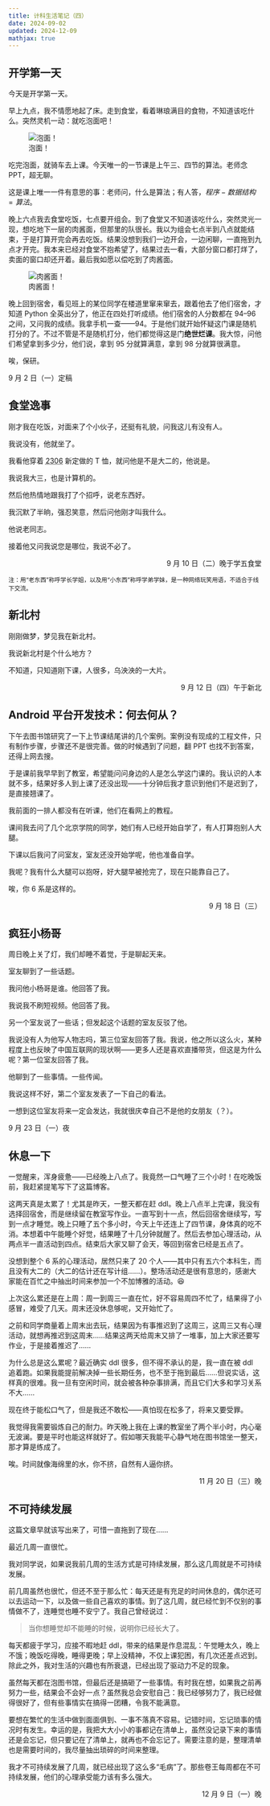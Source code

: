 ```yaml
---
title: 计科生活笔记（四）
date: 2024-09-02
updated: 2024-12-09
mathjax: true
---
```

## 开学第一天
今天是开学第一天。

早上九点，我不情愿地起了床。走到食堂，看着琳琅满目的食物，不知道该吃什么。突然灵机一动：就吃泡面吧！

<figure>
  <img src="/images/buaa5-paomian.jpg" alt="泡面！" style="max-height: 15em;">
  <figcaption>泡面！</figcaption>
</figure>

吃完泡面，就骑车去上课。今天唯一的一节课是上午三、四节的算法。老师念 PPT，超无聊。

这是课上唯一一件有意思的事：老师问，什么是算法；有人答，$程序 - 数据结构 = 算法$。

晚上六点我去食堂吃饭，七点要开组会。到了食堂又不知道该吃什么，突然灵光一现，想吃地下一层的肉酱面，但那里的队很长。我以为组会七点半到八点就能结束，于是打算开完会再去吃饭。结果没想到我们一边开会，一边闲聊，一直拖到九点才开完。我本来已经对食堂不抱希望了，结果过去一看，大部分窗口都打烊了，卖面的窗口却还开着。最后我如愿以偿吃到了肉酱面。

<figure>
  <img src="/images/buaa5-roujiangmian.jpg" alt="肉酱面！" style="max-height: 15em;">
  <figcaption>肉酱面！</figcaption>
</figure>

晚上回到宿舍，看见班上的某位同学在楼道里窜来窜去，跟着他去了他们宿舍，才知道 Python 全英出分了，他正在四处打听成绩。他们宿舍的人分数都在 94&ndash;96 之间，又问我的成绩。我拿手机一查——94。于是他们就开始怀疑这门课是随机打分的了。不过不管是不是随机打分，他们都觉得这是门**绝世烂课**。我大惊，问他们希望拿到多少分，他们说，拿到 95 分就算满意，拿到 98 分就算很满意。

唉，保研。

9 月 2 日（一）定稿

## 食堂逸事
刚才我在吃饭，对面来了个小伙子，还挺有礼貌，问我这儿有没有人。

我说没有，他就坐了。

我看他穿着 <abbr title="2023 届 6 系">2306</abbr> 新定做的 T 恤，就问他是不是大二的，他说是。

我说我大三，也是计算机的。

然后他热情地跟我打了个招呼，说老东西好。

我沉默了半晌，强忍笑意，然后问他刚才叫我什么。

他说老同志。

接着他又问我说您是哪位，我说不必了。

<p style="text-align: right;">9 月 10 日（二）晚于学五食堂</p>

<small>注：用“老东西”称呼学长学姐，以及用“小东西”称呼学弟学妹，是一种网络玩笑用语，不适合于线下交流。</small>

## 新北村
刚刚做梦，梦见我在新北村。

我说新北村是个什么地方？

不知道，只知道刚下课，人很多，乌泱泱的一大片。

<p style="text-align: right;">9 月 12 日（四）午于新北</p>

## Android 平台开发技术：何去何从？
下午去图书馆研究了一下上节课结尾讲的几个案例。案例没有现成的工程文件，只有制作步骤，步骤还不是很完善。做的时候遇到了问题，翻 PPT 也找不到答案，还得上网去搜。

于是课前我早早到了教室，希望能问问身边的人是怎么学这门课的。我认识的人本就不多，结果好多人到上课了还没出现——十分钟后我才意识到他们不是迟到了，是直接翘课了。

我前面的一排人都没有在听课，他们在看网上的教程。

课间我去问了几个北京学院的同学，她们有人已经开始自学了，有人打算抱别人大腿。

下课以后我问了问室友，室友还没开始学呢，他也准备自学。

我呢？我有什么大腿可以抱呀，好大腿早被抢完了，现在只能靠自己了。

唉，你 6 系是这样的。

<p style="text-align: right;">9 月 18 日（三）</p>

## 疯狂小杨哥
周日晚上关了灯，我们却睡不着觉，于是聊起天来。

室友聊到了一些话题。

我问他小杨哥是谁。他回答了我。

我说我不刷短视频。他回答了我。

另一个室友说了一些话；但发起这个话题的室友反驳了他。

我说没有人为他写人物志吗，第三位室友回答了我。我说，他之所以这么火，某种程度上也反映了中国互联网的现状啊——更多人还是喜欢直播带货，但这是为什么呢？第一位室友回答了我。

他聊到了一些事情。一些传闻。

我说这样不好，第二个室友发表了一下自己的看法。

一想到这位室友将来一定会发达，我就很庆幸自己不是他的女朋友（？）。

9 月 23 日（一）夜

## 休息一下
一觉醒来，浑身疲惫——已经晚上八点了。我竟然一口气睡了三个小时！在吃晚饭前，我赶紧提笔写下了这篇博客。

这两天真是太累了！尤其是昨天，一整天都在赶 ddl。晚上八点半上完课，我没有选择回宿舍，而是继续留在教室写作业。一直写到十一点，然后回宿舍继续写，写到一点才睡觉。晚上只睡了五个多小时，今天上午还连上了四节课，身体真的吃不消。本想着中午能睡个好觉，结果睡了十几分钟就醒了。然后去参加心理活动，从两点半一直活动到四点。结束后大家又聊了会天，等回到宿舍已经是五点了。

没想到整个 6 系的心理活动，居然只来了 20 个人——其中只有五六个本科生，而且没有大二的（大二的估计还在写计组……）。整场活动还是很有意思的，感谢大家能在百忙之中抽出时间来参加一个不加博雅的活动。:laughing:

上次这么累还是在上周：周一到周三一直在忙，好不容易周四不忙了，结果得了小感冒，难受了几天。周末还没休息够呢，又开始忙了。

之前和同学商量着上周末出去玩，结果因为有事推迟到了这周三，这周三又有心理活动，就想再推迟到这周末……结果这两天给周末又排了一堆事，加上大家还要写作业，于是接着推迟了……

为什么总是这么累呢？最近确实 ddl 很多，但不得不承认的是，我一直在被 ddl 追着跑。如果我能提前解决掉一些长期任务，也不至于拖到最后……但说实话，这样真的很难。我一旦有空闲时间，就会被各种杂事排满，而且它们大多和学习关系不大……

现在终于能松口气了，但是我还不敢松——真怕现在松多了，将来又要受罪。

我觉得我需要锻炼自己的耐力。昨天晚上我在上课的教室坐了两个半小时，内心毫无波澜。要是平时也能这样就好了。假如哪天我能平心静气地在图书馆坐一整天，那才算是练成了。

唉。时间就像海绵里的水，你不挤，自然有人逼你挤。

<p style="text-align: right;">11 月 20 日（三）晚</p>

## 不可持续发展
这篇文章早就该写出来了，可惜一直拖到了现在……

最近几周一直很忙。

我对同学说，如果说我前几周的生活方式是可持续发展，那么这几周就是不可持续发展。

前几周虽然也很忙，但还不至于那么忙：每天还是有充足的时间休息的，偶尔还可以去运动一下，以及做一些自己喜欢的事情。到了这几周，就已经忙到不仅别的事情做不了，连睡觉也睡不安宁了。我自己曾经说过：

> 当你想睡觉却不能睡的时候，说明你已经长大了。

每天都疲于学习，应接不暇地赶 ddl，带来的结果是作息混乱：午觉睡太久，晚上不饿；晚饭吃得晚，睡得更晚；早上没精神，不仅上课犯困，有几次还差点迟到。除此之外，我对生活的兴趣也有所衰退，已经出现了驱动力不足的现象。

虽然每天都在泡图书馆，但最后还是搞砸了一些事情。有时我在想，如果我之前再努力一些，结果会不会好一点？虽然我总会安慰自己：我已经够努力了，我已经做得很好了，但有些事情实在搞得一团糟，令我不能满意。

要想在繁忙的生活中做到面面俱到、一事不落真不容易。记错时间，忘记琐事的情况时有发生。幸运的是，我把大大小小的事都记在清单上，虽然没记录下来的事情还是会忘记，但只要记在了清单上，就再也不会忘记了。需要注意的是，整理清单也是需要时间的，我尽量抽出琐碎的时间来整理。

我才不可持续发展了几周，就已经出现了这么多“毛病”了。那些卷王每周都在不可持续发展，他们的心理承受能力该有多么强大。

<p style="text-align: right;">12 月 9 日（一）晚</p>
